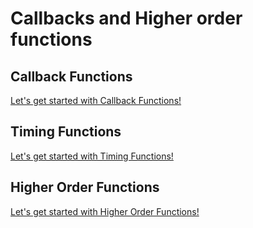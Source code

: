 # Callbacks and Higher order functions


## Callback Functions

[Let's get started with Callback Functions!](/callbackFunctions.md)

## Timing Functions

[Let's get started with Timing Functions!](/timingFunctions.md)

## Higher Order Functions

[Let's get started with Higher Order Functions!](/higherOrderFunctions.md)
